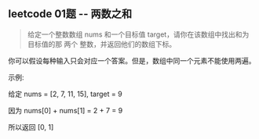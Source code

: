 

##  leetcode 01题 -- 两数之和

> 给定一个整数数组 nums 和一个目标值 target，请你在该数组中找出和为目标值的那 两个 整数，并返回他们的数组下标。



你可以假设每种输入只会对应一个答案。但是，数组中同一个元素不能使用两遍。



示例:



给定 nums = [2, 7, 11, 15], target = 9



因为 nums[0] + nums[1] = 2 + 7 = 9

所以返回 [0, 1]